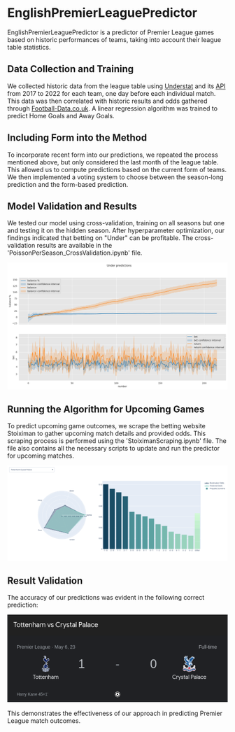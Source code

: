 # EnglishPremierLeaguePredictor

EnglishPremierLeaguePredictor is a predictor of Premier League games based on historic performances of teams, taking into account their league table statistics.

## Data Collection and Training

We collected historic data from the league table using [Understat](https://understat.com/ "Understat's Homepage") and its [API](https://understat.readthedocs.io/en/latest/ "Understat API") from 2017 to 2022 for each team, one day before each individual match. This data was then correlated with historic results and odds gathered through [Football-Data.co.uk](https://www.football-data.co.uk/englandm.php "Football-Data.co.uk"). A linear regression algorithm was trained to predict Home Goals and Away Goals.

## Including Form into the Method

To incorporate recent form into our predictions, we repeated the process mentioned above, but only considered the last month of the league table. This allowed us to compute predictions based on the current form of teams. We then implemented a voting system to choose between the season-long prediction and the form-based prediction.

## Model Validation and Results

We tested our model using cross-validation, training on all seasons but one and testing it on the hidden season. After hyperparameter optimization, our findings indicated that betting on "Under" can be profitable. The cross-validation results are available in the 'PoissonPerSeason_CrossValidation.ipynb' file.

![Profit example of the algorithm](https://github.com/nickpadd/EnglishPremierLeaguePredictor/blob/main/ExamplePlotProfit.png?raw=true)

## Running the Algorithm for Upcoming Games

To predict upcoming game outcomes, we scrape the betting website Stoiximan to gather upcoming match details and provided odds. This scraping process is performed using the 'StoiximanScraping.ipynb' file. The file also contains all the necessary scripts to update and run the predictor for upcoming matches.

![Example of predicted match Odds](https://github.com/nickpadd/EnglishPremierLeaguePredictor/blob/main/ExamplePlot.png?raw=true)

## Result Validation

The accuracy of our predictions was evident in the following correct prediction:

![Result of predicted match Odds](https://github.com/nickpadd/EnglishPremierLeaguePredictor/blob/main/ExampleResult.png?raw=true)

This demonstrates the effectiveness of our approach in predicting Premier League match outcomes.

